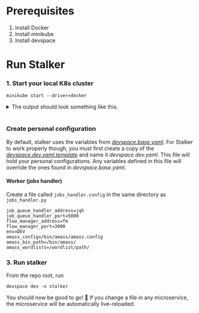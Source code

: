 # Prerequisites

1. Install Docker
2. Install minikube
3. Install devspace

# Run Stalker

### 1. Start your local K8s cluster

```
minikube start --driver=docker
```

<details>
<summary>
The output should look something like this.
</summary>

```
😄 minikube v1.25.2 on Microsoft Windows 11 Pro 10.0.22000 Build 22000
✨ Automatically selected the docker driver. Other choices: hyperv, ssh
👍 Starting control plane node minikube in cluster minikube
🚜 Pulling base image ...
🔥 Creating docker container (CPUs=2, Memory=8100MB) ...
🐳 Preparing Kubernetes v1.23.3 on Docker 20.10.12 ...
▪ kubelet.housekeeping-interval=5m
▪ Generating certificates and keys ...
▪ Booting up control plane ...
▪ Configuring RBAC rules ...
🔎 Verifying Kubernetes components...
▪ Using image gcr.io/k8s-minikube/storage-provisioner:v5
🌟 Enabled addons: storage-provisioner, default-storageclass
🏄 Done! kubectl is now configured to use "minikube" cluster and "default" namespace by default
```

</details>

<br>

### Create personal configuration

By default, stalker uses the variables from _[devspace.base.yaml](./devspace.base.yaml)_. For Stalker to work properly though, you must first create a copy of the _[devspace.dev.yaml.template](./devspace.dev.yaml.template)_ and name it _devspace.dev.yaml_. This file will hold your personal configurations. Any variables defined in this file will override the ones found in _devspace.base.yaml_.

#### Worker (jobs handler)

Create a file called `jobs_handler.config` in the same directory as `jobs_handler.py`

```
job_queue_handler_address=jqh
job_queue_handler_port=5000
flow_manager_address=fm
flow_manager_port=3000
env=DEV
amass_config=/bin/amass/amass.config
amass_bin_path=/bin/amass/
amass_wordlists=/wordlist/path/
```

### 3. Run stalker

From the repo root, run

```
devspace dev -n stalker
```

You should now be good to go! 🎉 If you change a file in any microservice, the microservice will be automatically live-reloaded.
